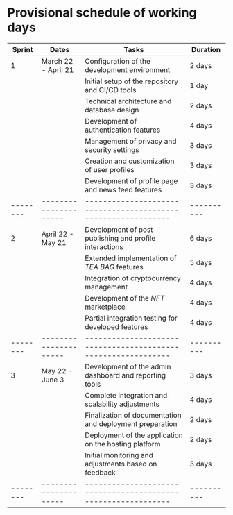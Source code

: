 # Provisional schedule of working days

| Sprint   | Dates                 | Tasks                                                         | Duration   |
| -------- | --------------------- | ------------------------------------------------------------- | ---------- |
| 1        | March 22 - April 21   | Configuration of the development environment                  | 2 days     |
|          |                       | Initial setup of the repository and CI/CD tools               | 1 day      |
|          |                       | Technical architecture and database design                    | 2 days     |
|          |                       | Development of authentication features                        | 4 days     |
|          |                       | Management of privacy and security settings                   | 3 days     |
|          |                       | Creation and customization of user profiles                   | 3 days     |
|          |                       | Development of profile page and news feed features            | 3 days     |
| -------- | --------------------- | ------------------------------------------------------------- | ---------- |
| 2        | April 22 - May 21     | Development of post publishing and profile interactions       | 6 days     |
|          |                       | Extended implementation of _TEA BAG_ features                 | 5 days     |
|          |                       | Integration of cryptocurrency management                      | 4 days     |
|          |                       | Development of the _NFT_ marketplace                          | 4 days     |
|          |                       | Partial integration testing for developed features            | 4 days     |
| -------- | --------------------- | ------------------------------------------------------------- | ---------- |
| 3        | May 22 - June 3       | Development of the admin dashboard and reporting tools        | 3 days     |
|          |                       | Complete integration and scalability adjustments              | 4 days     |
|          |                       | Finalization of documentation and deployment preparation      | 2 days     |
|          |                       | Deployment of the application on the hosting platform         | 2 days     |
|          |                       | Initial monitoring and adjustments based on feedback          | 3 days     |
| -------- | --------------------- | ------------------------------------------------------------- | ---------- |
